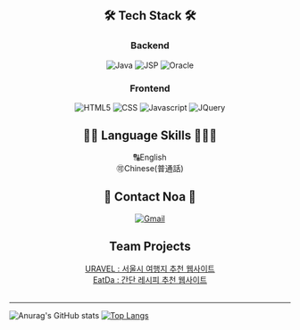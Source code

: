 
<div align="center">
<h2> 🛠 Tech Stack 🛠 </h2>
<h3>Backend</h3>
<img alt="Java" src ="https://img.shields.io/badge/Java-007396.svg?&style=flat&logo=Java&logoColor=white"/>
<img alt="JSP" src ="https://img.shields.io/badge/JSP-F86001.svg?&style=flat&logo=Java&logoColor=white"/>
<img alt="Oracle" src ="https://img.shields.io/badge/Oracle-F80000.svg?&style=flat&logo=Oracle&logoColor=white"/>

<h3>Frontend</h3>
<img alt="HTML5" src ="https://img.shields.io/badge/HTML5-E34F26.svg?&style=flat&logo=HTML5&logoColor=white"/>
<img alt="CSS" src ="https://img.shields.io/badge/CSS3-1572B6.svg?&style=flat&logo=CSS3&logoColor=white"/>
<img alt="Javascript" src ="https://img.shields.io/badge/JavaScript-F7DF1E.svg?&style=flat&logo=JavaScript&logoColor=white"/>
<img alt="JQuery" src ="https://img.shields.io/badge/JQuery-0769AD.svg?&style=flat&logo=JQuery&logoColor=white"/>
<br>
<h2> 🙆🏻 Language Skills 🧑🏻‍💻 </h2>
🔠English<br>
🉑Chinese(普通話)
<br>
<h2>🌳 Contact Noa 🌳</h2>
<a href="mailto:noasueden@gmail.com"><img alt="Gmail" src ="https://img.shields.io/badge/noasueden@gmail.com-EA4335.svg?&style=flat&logo=Gmail&logoColor=white"/></a>

<br>
<h2>Team Projects</h2>
<a href="https://github.com/noasued/URAVEL">URAVEL : 서울시 여행지 추천 웹사이트</a><br>
<a href="https://github.com/noasued/EatDa">EatDa : 간단 레시피 추천 웹사이트</a>
</div>
<br>
<hr>

![Anurag's GitHub stats](https://github-readme-stats.vercel.app/api?username=noasued&count_private=true&include_all_commits=true&show_icons=true) 
[![Top Langs](https://github-readme-stats.vercel.app/api/top-langs/?username=noasued&layout=compact)](https://github.com/anuraghazra/github-readme-stats)
